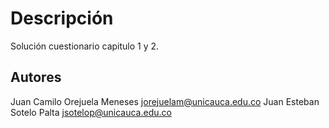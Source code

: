 # Descripción

Solución cuestionario capitulo 1 y 2.

## Autores

Juan Camilo Orejuela Meneses <jorejuelam@unicauca.edu.co>
Juan Esteban Sotelo Palta <jsotelop@unicauca.edu.co>